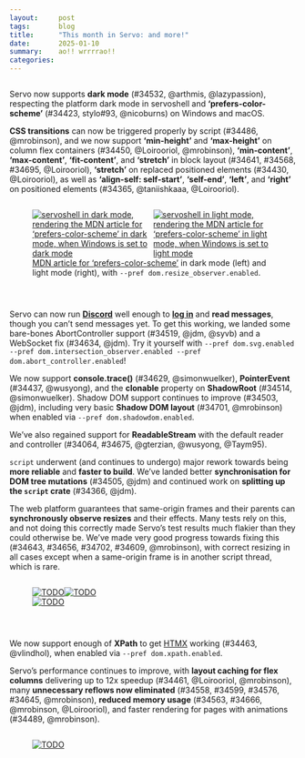 ```yaml
---
layout:     post
tags:       blog
title:      "This month in Servo: and more!"
date:       2025-01-10
summary:    ao!! wrrrrao!!
categories:
---
```


<div class="_paired_figure">
<div>

Servo now supports **dark mode** (#34532, @arthmis, @lazypassion), respecting the platform dark mode in servoshell and **‘prefers-color-scheme’** (#34423, stylo#93, @nicoburns) on Windows and macOS.

**CSS transitions** can now be triggered properly by script (#34486, @mrobinson), and we now support **‘min-height’** and **‘max-height’** on column flex containers (#34450, @Loirooriol, @mrobinson), **‘min-content’**, **‘max-content’**, **‘fit-content’**, and **‘stretch’** in block layout (#34641, #34568, #34695, @Loirooriol), **‘stretch’** on replaced positioned elements (#34430, @Loirooriol), as well as **‘align-self: self-start’**, **‘self-end’**, **‘left’**, and **‘right’** on positioned elements (#34365, @taniishkaaa, @Loirooriol).
</div>
<figure>
    <div style="display: flex;">
        <a href="{{ '/img/blog/dark-mode-december-2024.png' | url }}"><img src="{{ '/img/blog/dark-mode-december-2024.png' | url }}"
            alt="servoshell in dark mode, rendering the MDN article for ‘prefers-color-scheme’ in dark mode, when Windows is set to dark mode"></a>
        <a href="{{ '/img/blog/light-mode-december-2024.png' | url }}"><img src="{{ '/img/blog/light-mode-december-2024.png' | url }}"
            alt="servoshell in light mode, rendering the MDN article for ‘prefers-color-scheme’ in light mode, when Windows is set to light mode"></a>
    </div>
    <figcaption><a href="https://developer.mozilla.org/en-US/docs/Web/CSS/@media/prefers-color-scheme">MDN article for ‘prefers-color-scheme’</a> in dark mode (left) and light mode (right), with <code>--pref dom.resize_observer.enabled</code>.</figcaption>
</figure>
</div>

<div class="_paired_figure">
<div>

Servo can now run [**Discord**](https://discord.com) well enough to [**log in**](https://discord.com/login) and **read messages**, though you can’t send messages yet.
To get this working, we landed some bare-bones AbortController support (#34519, @jdm, @syvb) and a WebSocket fix (#34634, @jdm).
Try it yourself with `--pref dom.svg.enabled --pref dom.intersection_observer.enabled --pref dom.abort_controller.enabled`!

We now support **console.trace()** (#34629, @simonwuelker), **PointerEvent** (#34437, @wusyong), and the **clonable** property on **ShadowRoot** (#34514, @simonwuelker).
Shadow DOM support continues to improve (#34503, @jdm), including very basic **Shadow DOM layout** (#34701, @mrobinson) when enabled via `--pref dom.shadowdom.enabled`.

We’ve also regained support for **ReadableStream** with the default reader and controller (#34064, #34675, @gterzian, @wusyong, @Taym95).

`script` underwent (and continues to undergo) major rework towards being **more reliable** and **faster to build**.
We’ve landed better **synchronisation for DOM tree mutations** (#34505, @jdm) and continued work on **splitting up the `script` crate** (#34366, @jdm).

The web platform guarantees that same-origin frames and their parents can **synchronously observe resizes** and their effects.
Many tests rely on this, and not doing this correctly made Servo’s test results much flakier than they could otherwise be.
We’ve made very good progress towards fixing this (#34643, #34656, #34702, #34609, @mrobinson), with correct resizing in all cases except when a same-origin frame is in another script thread, which is rare.
</div>
<figure>
    <div style="display: flex;">
        <a href="{{ '/img/blog/discord-login-1-december-2024.png' | url }}"><img src="{{ '/img/blog/discord-login-1-december-2024.png' | url }}"
            alt="TODO"></a>
        <a href="{{ '/img/blog/discord-login-2-december-2024.png' | url }}"><img src="{{ '/img/blog/discord-login-2-december-2024.png' | url }}"
            alt="TODO"></a>
    </div>
    <a href="{{ '/img/blog/discord-small-december-2024.png' | url }}"><img src="{{ '/img/blog/discord-small-december-2024.png' | url }}"
        alt="TODO"></a>
</figure>
</div>

<div class="_paired_figure">
<div>

We now support enough of **XPath** to get [HTMX](https://htmx.org) working (#34463, @vlindhol), when enabled via `--pref dom.xpath.enabled`.

Servo’s performance continues to improve, with **layout caching for flex columns** delivering up to 12x speedup (#34461, @Loirooriol, @mrobinson), many **unnecessary reflows now eliminated** (#34558, #34599, #34576, #34645, @mrobinson), **reduced memory usage** (#34563, #34666, @mrobinson, @Loirooriol), and faster rendering for pages with animations (#34489, @mrobinson).
</div>
<figure>
    <a href="{{ '/img/blog/htmx-december-2024.png' | url }}"><img src="{{ '/img/blog/htmx-december-2024.png' | url }}"
        alt="TODO"></a>
</figure>
</div>

<!--
- donations
    - 2160.66/month opencollective
    - 2169.00/month github
    - 16 donors on thanks.dev
- engine
    - DONE 73    ‘prefers-color-scheme’ (dark mode)
    - DONE 54    CSS transitions can be triggered by script
    - 53    prompt user for credentials
    - DONE 65 69     ReadableStream with default reader and controller
    - DONE 43    console.trace()
    - DONE 39 42 59  ‘min-content’, ‘max-content’, ‘fit-content’ and ‘stretch’ for block layout
    - DONE 77    ‘self-start’, ‘self-end’, ‘left’, and ‘right’ for abspos elements
    - DONE 76 shadow dom impl
        - DONE 27    clonable property on ShadowRoot
        - DONE 68    initial shadow dom layout (--pref dom.shadowdom.enabled)
    - 48    referrerpolicy attribute
    - 30    referrerPolicy property on HTMLIFrameElement
    - DONE 14    xpath --pref dom.xpath.enabled; htmx
    - DONE 34    stub AbortController --pref dom.abort_controller.enabled; discord
    - DONE 72    fixed WebSocket connection error; discord
    - DONE 15    PointerEvent
    - DONE 11 12 13 36  synchronous iframe resizing
    - DONE 16    sync script execution with dom tree mutations
    - DONE 20    ‘min-’ and ‘max-height’ on column flex containers
    - 21    improved layout of flex container with reverse direction
    - DONE 23    ‘stretch’ on replaced abspos
    - 26    --pref threadpools.fallback_worker_num etc
    - 28 31 32 33  initial layout caching for incremental layout
    - 29    fixed `new Request({referrerPolicy: ""})`
    - 38    fixed case insensitivity of CSS ‘attr()’ in HTML
    - 46    fixed navigation from initial about:blank in iframes
    - 57 58     fixed intrinsic contributions of tables and anonymous blocks
    - 71    fixed WebSocket constructor with http or https url
- upgrades
    - 24    stylo 2024-12-04
    - 37 49 50  wgpu 24?
    - 45    SpiderMonkey 128.6
- crashes
    - 70    multiprocess mode
    - 51 52     shutting down
    - 19    unconnected shadow root
- ohos
    - 1     swipe back
- perf
    - DONE 17    flex column caching; 12x improvement
    - DONE 40 41 55 56   fixed reflows so they only happen when needed by HTML event loop
    - DONE 78    faster “update the rendering” with animations
    - DONE 18    reduced memory usage by 260 bytes per InlineItem
    - DONE 61    reduced memory usage in ContainingBlockPaddingAndBorder
    - 2     optimise production-stripped
    - 3     webgpu feature flag
    - 4     tracing no longer enables layout-2013
    - 5     linux-perf job in ci
    - 44    timers without IPC
    - 47    more gl bindings unification
    - DONE 75    more splitting up script crate
- dev
    - 35    fixed devtools with firefox 133
    - 6 7 8 62 63 64    now uses uv
    - 25 66 67  mach python compat
    - 9 10      rust 1.82
    - 22    mach cargo-clippy is now mach clippy
    - 60    dump_js_stack(*mut RawJSContext)
    - 74    preparing to support wpt testdriver.js
    - ci reliability?

>>> 2024-12-01T06:04:14Z
21  https://github.com/servo/servo/pull/34426	(#34426, @Loirooriol)	Fix alignment of abspos child of flexbox with flipped direction (#34426)
https://github.com/servo/servo/pull/34435	(#34435, @jdm)	script: Dirty video element when clearing video frame data. (#34435)
    https://github.com/servo/servo/pull/34432	(#34432, @shanehandley)	Retain the referrer policy when loading an about:blank iframe. (#34432)
>>> 2024-12-02T06:02:17Z
    https://github.com/servo/servo/pull/34427	(#34427, @dependabot[bot], @dependabot[bot])	build(deps): bump tracing-subscriber from 0.3.18 to 0.3.19 (#34427)
1   https://github.com/servo/servo/pull/34433	(#34433, @jschwe)	ohos: Support swiping to go back (#34433)
>>> 2024-12-03T06:05:34Z
20  https://github.com/servo/servo/pull/34450	(#34450, @Loirooriol, @mrobinson)	Obey min and max properties when computing main size of column flex (#34450)
    https://github.com/servo/servo/pull/34459	(#34459, @dependabot[bot], @dependabot[bot])	build(deps): bump libloading from 0.8.5 to 0.8.6 (#34459)
    https://github.com/servo/servo/pull/34457	(#34457, @dependabot[bot], @dependabot[bot])	build(deps): bump mio from 1.0.2 to 1.0.3 (#34457)
    https://github.com/servo/servo/pull/34456	(#34456, @dependabot[bot], @dependabot[bot])	build(deps): bump syn from 2.0.89 to 2.0.90 (#34456)
    https://github.com/servo/servo/pull/34454	(#34454, @dependabot[bot], @dependabot[bot])	build(deps): bump web-sys from 0.3.72 to 0.3.74 (#34454)
    https://github.com/servo/servo/pull/34453	(#34453, @dependabot[bot], @dependabot[bot])	build(deps): bump allocator-api2 from 0.2.20 to 0.2.21 (#34453)
    https://github.com/servo/servo/pull/34452	(#34452, @dependabot[bot], @dependabot[bot])	build(deps): bump js-sys from 0.3.72 to 0.3.74 (#34452)
    https://github.com/servo/servo/pull/34451	(#34451, @dependabot[bot], @dependabot[bot])	build(deps): bump ttf-parser from 0.25.0 to 0.25.1 (#34451)
19  https://github.com/servo/servo/pull/34361	(#34361, @simonwuelker)	Don't register unconnected shadow roots with their owner document (#34361)
    https://github.com/servo/servo/pull/34443	(#34443, @Loirooriol)	Refactor AbsoluteAxisSolver (#34443)
15  https://github.com/servo/servo/pull/34437	(#34437, @wusyong)	script: add PointerEvent (#34437)
2   https://github.com/servo/servo/pull/34340	(#34340, @atbrakhi)	Optimize `production-stripped` (#34340)
    https://github.com/servo/servo/pull/34422	(#34422, @jschwe)	ohos: Improve argument filtering (#34422)
>>> 2024-12-04T06:07:52Z
    https://github.com/servo/servo/pull/34471	(#34471, @dependabot[bot], @dependabot[bot])	build(deps): bump tokio from 1.41.1 to 1.42.0 (#34471)
    https://github.com/servo/servo/pull/34470	(#34470, @dependabot[bot], @dependabot[bot])	build(deps): bump wasm-bindgen-futures from 0.4.45 to 0.4.47 (#34470)
    https://github.com/servo/servo/pull/34469	(#34469, @dependabot[bot], @dependabot[bot])	build(deps): bump xml-rs from 0.8.23 to 0.8.24 (#34469)
17  https://github.com/servo/servo/pull/34461	(#34461, @Loirooriol, @mrobinson)	Improve performance of flex column layouts by caching (#34461)
>>> 2024-12-05T06:02:26Z
    https://github.com/servo/servo/pull/34480	(#34480, @nicoburns)	Move stylo thread pool mutex to servo layout thread crates (#34480)
22  https://github.com/servo/servo/pull/34481	(#34481, @nicoburns)	Rename 'cargo-clippy' mach command to just 'clippy' (#34481)
    https://github.com/servo/servo/pull/34477	(#34477, @dependabot[bot], @dependabot[bot])	build(deps): bump anyhow from 1.0.93 to 1.0.94 (#34477)
    https://github.com/servo/servo/pull/34476	(#34476, @dependabot[bot], @dependabot[bot])	build(deps): bump clap from 4.5.21 to 4.5.22 (#34476)
    https://github.com/servo/servo/pull/34475	(#34475, @dependabot[bot], @dependabot[bot])	build(deps): bump tokio-util from 0.7.12 to 0.7.13 (#34475)
    https://github.com/servo/servo/pull/34467	(#34467, @mukilan)	mach: fix logic to override paths for legacy layout (#34467)
>>> 2024-12-06T06:05:40Z
24  https://github.com/servo/servo/pull/34501	(#34501, @Loirooriol)	Upgrade Stylo to 2024-12-04 (#34501)
25  https://github.com/servo/servo/pull/34490	(#34490, @MichaelMcDonnell)	Check maximum Python version in mach (#34490)
23  https://github.com/servo/servo/pull/34430	(#34430, @Loirooriol)	Fix `stretch` sizes on replaced abspos (#34430)
78  https://github.com/servo/servo/pull/34489	(#34489, @mrobinson)	script: Update animations once per-Document during `update_the_rendering()` (#34489)
3   https://github.com/servo/servo/pull/34444	(#34444, @atbrakhi)	Add `webgpu` feature flag (#34444)
77  https://github.com/servo/servo/pull/34365	(#34365, @taniishkaaa, @Loirooriol)	layout: Add missing support for some alignment keywords on absolutely positioned elements (#34365)
https://github.com/servo/servo/pull/34484	(#34484, @jschwe)	Bump MACOSX_DEPLOYMENT_TARGET to 13.0 (#34484)
    https://github.com/servo/servo/pull/34483	(#34483, @servo-wpt-sync)	Update web-platform-tests to revision b'bf49dde84c5f05613115d6146d109f0ec3900694' (#34483)
>>> 2024-12-07T06:04:53Z
76  https://github.com/servo/servo/pull/34503	(#34503, @jdm)	Make traverse_preorder follow shadow roots (#34503)
4   https://github.com/servo/servo/pull/34515	(#34515, @jschwe)	Fix tracing enabling layout-2013 feature (#34515)
    https://github.com/servo/servo/pull/34512	(#34512, @dependabot[bot], @dependabot[bot])	build(deps): bump tokio-stream from 0.1.16 to 0.1.17 (#34512)
    https://github.com/servo/servo/pull/34511	(#34511, @dependabot[bot], @dependabot[bot])	build(deps): bump clap from 4.5.22 to 4.5.23 (#34511)
    https://github.com/servo/servo/pull/34510	(#34510, @dependabot[bot], @dependabot[bot])	build(deps): bump clap_lex from 0.7.3 to 0.7.4 (#34510)
    https://github.com/servo/servo/pull/34508	(#34508, @jschwe)	Don't trace SystemFontService loop (#34508)
    https://github.com/servo/servo/pull/34485	(#34485, @Mikopet)	tweak mach files a little bit (#34485)
75  https://github.com/servo/servo/pull/34366	(#34366, @jdm)	Create two-phase initialization for generated JS engine bindings (#34366)
5   https://github.com/servo/servo/pull/33261	(#33261, @sagudev, @dklassic)	Add linux-pref job (#33261)
>>> 2024-12-08T06:07:13Z
14  https://github.com/servo/servo/pull/34463	(#34463, @vlindhol)	Add XPath parser/evaluator (#34463)
28  https://github.com/servo/servo/pull/34507	(#34507, @mrobinson)	layout: Add `LayoutBoxBase` and use it for `IndependentFormattingContext` (#34507)
27  https://github.com/servo/servo/pull/34514	(#34514, @simonwuelker)	Implement `ShadowRoot.clonable` attribute (#34514)
    https://github.com/servo/servo/pull/34509	(#34509, @dependabot[bot], @dependabot[bot])	build(deps): bump fdeflate from 0.3.6 to 0.3.7 (#34509)
29  https://github.com/servo/servo/pull/34518	(#34518, @shanehandley)	net: correct handling of the empty string referrer policy when provided in requestInit (#34518)
26  https://github.com/servo/servo/pull/34478	(#34478, @jschwe)	Add prefs to limit threadpool sizes (#34478)
>>> 2024-12-09T06:05:58Z
    https://github.com/servo/servo/pull/34529	(#34529, @vlindhol)	traverse Shadow DOM boundaries when determining element lang (#34529)
30  https://github.com/servo/servo/pull/34526	(#34526, @shanehandley)	Add ReferrerPolicy IDL attribute to iframes (#34526)
    https://github.com/servo/servo/pull/34525	(#34525, @servo-wpt-sync)	Update web-platform-tests to revision b'7b6f075f0ec3c52d92c61fb9f35ce0ec927b17b2' (#34525)
    https://github.com/servo/servo/pull/34524	(#34524, @iamlockon)	script: add `initialize_ui_event` method (#34524)
31  https://github.com/servo/servo/pull/34513	(#34513, @mrobinson)	layout: Add `LayoutBox` to `TableSlotCell` (#34513)
>>> 2024-12-10T06:10:59Z
5   https://github.com/servo/servo/pull/34548	(#34548, @mukilan)	Revert "mach: switch to `uv` for managing python venv (#34504)" (#34548)
    https://github.com/servo/servo/pull/34546	(#34546, @dependabot[bot], @dependabot[bot])	build(deps): bump png from 0.17.14 to 0.17.15 (#34546)
    https://github.com/servo/servo/pull/34545	(#34545, @dependabot[bot], @dependabot[bot])	build(deps): bump chrono from 0.4.38 to 0.4.39 (#34545)
    https://github.com/servo/servo/pull/34543	(#34543, @dependabot[bot], @dependabot[bot])	build(deps): bump cc from 1.2.2 to 1.2.3 (#34543)
    https://github.com/servo/servo/pull/34542	(#34542, @dependabot[bot], @dependabot[bot])	build(deps): bump libc from 0.2.167 to 0.2.168 (#34542)
    https://github.com/servo/servo/pull/34541	(#34541, @dependabot[bot], @dependabot[bot])	build(deps): bump fastrand from 2.2.0 to 2.3.0 (#34541)
    https://github.com/servo/servo/pull/34540	(#34540, @dependabot[bot], @dependabot[bot])	build(deps): bump taffy from 0.6.2 to 0.6.3 (#34540)
    https://github.com/servo/servo/pull/34536	(#34536, @jschwe)	tracing: Trace Constellation blocked duration (#34536)
    https://github.com/servo/servo/pull/34538	(#34538, @iamlockon, @wusyong)	retire deprecated MouseEvent::InitMouseEvent (#34538)
4   https://github.com/servo/servo/pull/34504	(#34504, @mukilan)	mach: switch to `uv` for managing python venv (#34504)
54  https://github.com/servo/servo/pull/34486	(#34486, @mrobinson)	script: Update the rendering when receiving IPC messages instead of just reflowing (#34486)
    https://github.com/servo/servo/pull/34506	(#34506, @atbrakhi)	Reword assert message (#34506)
32  https://github.com/servo/servo/pull/34530	(#34530, @mrobinson)	layout: Have `SameFormattingContextBlock` be a `LayoutBoxBase` (#34530)
>>> 2024-12-12T06:06:01Z
https://github.com/servo/servo/pull/34587	(#34587, @nicoburns)	Deduplicate taffy layout pbm computation (#34587)
33  https://github.com/servo/servo/pull/34586	(#34586, @Loirooriol)	Make sure to cache `inline_content_sizes()` (#34586)
74  https://github.com/servo/servo/pull/34550	(#34550, @jdm)	Allow running testharness/testdriver/reftests in servodriver (#34550)
55  https://github.com/servo/servo/pull/34576	(#34576, @mrobinson)	script: Do not do explicit reflows when handing rAFs (#34576)
    https://github.com/servo/servo/pull/34583	(#34583, @dependabot[bot], @dependabot[bot])	build(deps): bump serde from 1.0.215 to 1.0.216 (#34583)
18  https://github.com/servo/servo/pull/34563	(#34563, @mrobinson, @Loirooriol)	layout: Clean up inline layout data types a bit (#34563)
    https://github.com/servo/servo/pull/34565	(#34565, @mrobinson, @Loirooriol)	layout: Make a new `ContainingBlockSize` type (#34565)
    https://github.com/servo/servo/pull/34552	(#34552, @jdm)	tidy: Update pattern for checking for missing specification links. (#34552)
    https://github.com/servo/servo/pull/34570	(#34570, @shanehandley)	Update response handling in main_fetch (#34570)
40  https://github.com/servo/servo/pull/34558	(#34558, @mrobinson)	script: Remove 'pending reflow' concept and some explicit reflows (#34558)
    https://github.com/servo/servo/pull/34567	(#34567, @jdm)	Iterate PR commits in reverse (oldest->newest) when preparing WPT export. (#34567)
    https://github.com/servo/servo/pull/34577	(#34577, @mukilan)	ci: disable caches on Android CI for testing (#34577)
    https://github.com/servo/servo/pull/34554	(#34554, @jdm)	Rewrite From/TryFrom conversions on generated types to avoid future orphan rule violations (#34554)
https://github.com/servo/servo/pull/34557	(#34557, @Loirooriol)	Don't transfer indefinite `height: stretch` to inline axis (#34557)
https://github.com/servo/servo/pull/34539	(#34539, @mrobinson)	script: Do not prioritize *update-the-rendering* in `ScriptThread` message loop (#34539)
34  https://github.com/servo/servo/pull/34519	(#34519, @jdm, @syvb)	script: Add stub interface for AbortController. (#34519)
>>> 2024-12-13T06:06:41Z
35  https://github.com/servo/servo/pull/34602	(#34602, @parasyte)	Fix devtools timeout with Firefox 133 (#34602)
    https://github.com/servo/servo/pull/34595	(#34595, @Loirooriol)	Distinguish cached `inline_content_sizes()` from uncached ones (#34595)
    https://github.com/servo/servo/pull/34596	(#34596, @Loirooriol)	Fix block size of containing block established by table rows (#34596)
https://github.com/servo/servo/pull/34572	(#34572, @d-desiatkin, @Loirooriol)	layout: Fix ordering of padding, border, and margin in inline BiDi (#34572)
    https://github.com/servo/servo/pull/34585	(#34585, @Loirooriol)	Share more code for non-replaced float-avoiding blocks (#34585)
    https://github.com/servo/servo/pull/34544	(#34544, @dependabot[bot], @dependabot[bot])	build(deps): bump rustix from 0.38.41 to 0.38.42 (#34544)
10  https://github.com/servo/servo/pull/34592	(#34592, @jschwe)	Upgrade Rust to 1.82.0 (#34592)
    https://github.com/servo/servo/pull/34589	(#34589, @nicoburns)	Remove taffy-specific layout caching (#34589)
    https://github.com/servo/servo/pull/34556	(#34556, @sagudev)	Run bencher in try-full (#34556)
https://github.com/servo/servo/pull/34575	(#34575, @mrobinson)	script: Remove `note_rendering_opportunity` and `rendering_opportunity` (#34575)
9   https://github.com/servo/servo/pull/34270	(#34270, @mukilan)	build: upgrade rustc to 1.81.0 (#34270)
73  https://github.com/servo/servo/pull/34532	(#34532, @arthmis, @lazypassion)	Add embedder event for preferred color scheme and respond to it in the LayoutThread (#34532)
https://github.com/servo/servo/pull/34584	(#34584, @jschwe)	android: Fix flinging downwards  (#34584)
>>> 2024-12-14T06:04:56Z
    https://github.com/servo/servo/pull/34617	(#34617, @webbeef)	Allow a null principal to subsumes others when appropriate (#34617)
    https://github.com/servo/servo/pull/34588	(#34588, @jdm)	Replace unsafe uses of HandleValueArray. (#34588)
36  https://github.com/servo/servo/pull/34609	(#34609, @mrobinson)	layout: Send back layout results directly and remove channels (#34609)
37  https://github.com/servo/servo/pull/34607	(#34607, @sagudev)	Update wgpu to trunk (#34607)
    https://github.com/servo/servo/pull/34611	(#34611, @dependabot[bot], @dependabot[bot])	build(deps): bump cc from 1.2.3 to 1.2.4 (#34611)
    https://github.com/servo/servo/pull/34610	(#34610, @dependabot[bot], @dependabot[bot])	build(deps): bump semver from 1.0.23 to 1.0.24 (#34610)
38  https://github.com/servo/servo/pull/34574	(#34574, @stevennovaryo)	layout: Fix CSS `attr()` function case sensitivity matching (#34574)
https://github.com/servo/servo/pull/34608	(#34608, @Loirooriol)	Use inline-start/inline-end instead of left/right terminology for floats (#34608)
https://github.com/servo/servo/pull/34606	(#34606, @willypuzzle)	Add CanGc argument to reflect_dom_object  (#34606)
41  https://github.com/servo/servo/pull/34599	(#34599, @mrobinson)	script: No longer do explicit reflows for display (#34599)
    https://github.com/servo/servo/pull/34447	(#34447, @mrobinson)	tidy: Use more `cargo-deny` features (#34447)
>>> 2024-12-15T06:06:42Z
    https://github.com/servo/servo/pull/34622	(#34622, @servo-wpt-sync)	Update web-platform-tests to revision b'38623a53d6598cb7aab4be8a810102b352a652df' (#34622)
    https://github.com/servo/servo/pull/34619	(#34619, @mukilan)	ci: add retries and caching for `gradle` installation (#34619)
    https://github.com/servo/servo/pull/34618	(#34618, @webbeef)	Set a Rust edition for blurmac (#34618)
>>> 2024-12-16T06:06:45Z
>>> 2024-12-17T06:05:35Z
    https://github.com/servo/servo/pull/34659	(#34659, @Narfinger)	Update deprecated use of PanicInfo to PanicHookInfo (#34659)
    https://github.com/servo/servo/pull/34650	(#34650, @dependabot[bot], @dependabot[bot])	build(deps): bump colored from 2.1.0 to 2.2.0 (#34650)
49  https://github.com/servo/servo/pull/34646	(#34646, @sagudev)	Update wgpu to better handle optional attachment load/store ops (#34646)
39  https://github.com/servo/servo/pull/34641	(#34641, @Loirooriol)	Complete implementation of keyword sizes for block layout (#34641)
    https://github.com/servo/servo/pull/34654	(#34654, @dependabot[bot], @dependabot[bot])	build(deps): bump cc from 1.2.3 to 1.2.4 (#34654)
    https://github.com/servo/servo/pull/34653	(#34653, @dependabot[bot], @dependabot[bot])	build(deps): bump crossbeam-deque from 0.8.5 to 0.8.6 (#34653)
    https://github.com/servo/servo/pull/34652	(#34652, @dependabot[bot], @dependabot[bot])	build(deps): bump semver from 1.0.23 to 1.0.24 (#34652)
    https://github.com/servo/servo/pull/34649	(#34649, @dependabot[bot], @dependabot[bot])	build(deps): bump crossbeam-utils from 0.8.20 to 0.8.21 (#34649)
    https://github.com/servo/servo/pull/34648	(#34648, @dependabot[bot], @dependabot[bot])	build(deps): bump crossbeam-channel from 0.5.13 to 0.5.14 (#34648)
    https://github.com/servo/servo/pull/34626	(#34626, @mrobinson)	wpt: Fix flakiness in `vh_not_refreshing_on_chrome.html` (#34626)
11  https://github.com/servo/servo/pull/34643	(#34643, @mrobinson)	script: Manage `<iframe>` sizes in `Window` (#34643)
42  https://github.com/servo/servo/pull/34568	(#34568, @Loirooriol)	Partial implementation of keyword sizes for block layout (#34568)
    https://github.com/servo/servo/pull/34640	(#34640, @mukilan)	ci: fix wpt export job (#34640)
6   https://github.com/servo/servo/pull/34632	(#34632, @mukilan)	mach: adopt `uv` and avoid system python (#34632)
    https://github.com/servo/servo/pull/34562	(#34562, @jschwe)	Bump bindgen to 0.71.1 (#34562)
72  https://github.com/servo/servo/pull/34634	(#34634, @jdm)	websocket: Revert use of h2 in websocket ALPN. (#34634)
>>> 2024-12-20T13:15:33Z
warning: not reachable from default branch: 61bfd2f8b3f17fa988830447f169b97fd87c624c
    https://github.com/servo/servo/pull/ci: explictly install Clang 14 on Linux runners	(#ci: explictly install Clang 14 on Linux runners, @mukilan)	ci: explictly install Clang 14 on Linux runners
67  https://github.com/servo/servo/pull/34712	(#34712, @mukilan)	mach: recreate .venv when .python-version changes (#34712)
68  https://github.com/servo/servo/pull/34701	(#34701, @mrobinson)	layout: Lay out Shadow DOM elements (#34701)
66  https://github.com/servo/servo/pull/34707	(#34707, @sagudev)	Set python version to 3.11 (#34707)
    https://github.com/servo/servo/pull/34704	(#34704, @dependabot[bot], @dependabot[bot])	build(deps): bump libc from 0.2.168 to 0.2.169 (#34704)
    https://github.com/servo/servo/pull/34705	(#34705, @dependabot[bot], @dependabot[bot])	build(deps): bump truetype from 0.47.6 to 0.47.7 (#34705)
    https://github.com/servo/servo/pull/34703	(#34703, @dependabot[bot], @dependabot[bot])	build(deps): bump cc from 1.2.4 to 1.2.5 (#34703)
69  https://github.com/servo/servo/pull/34675	(#34675, @gterzian)	Remove the need for crow allow unrooted lints in the queuing and de-queuing of values from default stream controllers (#34675)
    https://github.com/servo/servo/pull/34638	(#34638, @wusyong)	chore: remove deprecated winit method (#34638)
64  https://github.com/servo/servo/pull/34693	(#34693, @Loirooriol)	Reapply "Fix mozjs build on Windows (#34680)" (#34693)
    https://github.com/servo/servo/pull/34671	(#34671, @Loirooriol)	Refactor box size computation (#34671)
43  https://github.com/servo/servo/pull/34629	(#34629, @simonwuelker)	Implement `console.trace` (#34629)
    https://github.com/servo/servo/pull/34694	(#34694, @simonwuelker)	Save http response reason instead of inferring it from status code (#34694)
    https://github.com/servo/servo/pull/34687	(#34687, @dependabot[bot], @dependabot[bot])	build(deps): bump miniz_oxide from 0.8.0 to 0.8.2 (#34687)
https://github.com/servo/servo/pull/34672	(#34672, @Loirooriol)	layout: Never stretch indefinite intrinsic keywords other than `auto` (#34672)
    https://github.com/servo/servo/pull/34692	(#34692, @jschwe)	Disable sccache in CI (#34692)
63  https://github.com/servo/servo/pull/34680	(#34680, @Loirooriol)	Revert "Fix mozjs build on Windows (#34680)"
62  https://github.com/servo/servo/pull/34680	(#34680, @delan)	Fix mozjs build on Windows (#34680)
    https://github.com/servo/servo/pull/34681	(#34681, @shanehandley)	Replace HistoryEntryReplacement with NavigationHistoryBehavior from the navigation API (#34681)
    https://github.com/servo/servo/pull/34682	(#34682, @jschwe)	CI: simplify self-hosted check (#34682)
    https://github.com/servo/servo/pull/34678	(#34678, @jschwe)	Fix compilation with --no-default-features (#34678)
    https://github.com/servo/servo/pull/34684	(#34684, @mukilan)	ci: purge MacOS specific caches (#34684)
    https://github.com/servo/servo/pull/34667	(#34667, @mrobinson)	script: Expose a constructor on `HTMLCollection` that takes a static function (#34667)
    https://github.com/servo/servo/pull/34673	(#34673, @mukilan)	ci: increment SCCACHE_GHA_VERSION to purge caches (#34673)
    https://github.com/servo/servo/pull/34658	(#34658, @willypuzzle)	modified Promise::new_resolved/new_rejected signature (#34658)
65  https://github.com/servo/servo/pull/34064	(#34064, @gterzian, @wusyong, @Taym95)	Dom: Re-implement `ReadableStream` Part 1 : Default `Reader` and `Controller` (#34064)
61  https://github.com/servo/servo/pull/34666	(#34666, @Loirooriol)	Shrink ContainingBlockPaddingAndBorder (#34666)
    https://github.com/servo/servo/pull/34670	(#34670, @sagudev)	Set CCACHE only for github hosted runner (#34670)
    https://github.com/servo/servo/pull/34668	(#34668, @dependabot[bot], @dependabot[bot])	build(deps): bump unicode-bidi from 0.3.17 to 0.3.18 (#34668)
    https://github.com/servo/servo/pull/34647	(#34647, @dependabot[bot], @dependabot[bot], @mukilan)	build(deps): bump the egui-related group with 6 updates (#34647)
    https://github.com/servo/servo/pull/34663	(#34663, @mrobinson)	tidy: Make the tidy tests pass tidy (#34663)
12  https://github.com/servo/servo/pull/34656	(#34656, @mrobinson)	layout: Allow same `ScriptThread` `<iframe>`s to be resized synchronously (#34656)
70  https://github.com/servo/servo/pull/34661	(#34661, @mukilan)	libservo: update stylo preferences in multiprocess mode. (#34661)
56  https://github.com/servo/servo/pull/34645	(#34645, @mrobinson)	script: Fix assertion verifying that reflow isn't necessary after reflow (#34645)
    https://github.com/servo/servo/pull/34631	(#34631, @sagudev)	webgpu: Fix HTML event loop integration (#34631)
>>> 2024-12-21T06:10:08Z
    https://github.com/servo/servo/pull/34723	(#34723, @dependabot[bot], @dependabot[bot], @jdm)	build(deps): bump content-security-policy from 0.5.2 to 0.5.3 (#34723)
    https://github.com/servo/servo/pull/34718	(#34718, @mukilan)	ci: explictly install Clang 14 on Linux runners (#34718)
    https://github.com/servo/servo/pull/34724	(#34724, @dependabot[bot], @dependabot[bot])	build(deps): bump png from 0.17.15 to 0.17.16 (#34724)
    https://github.com/servo/servo/pull/34722	(#34722, @dependabot[bot], @dependabot[bot])	build(deps): bump env_filter from 0.1.2 to 0.1.3 (#34722)
47  https://github.com/servo/servo/pull/34716	(#34716, @jschwe)	servoshell: Remove duplicate egl bindings on android/ohos (#34716)
57  https://github.com/servo/servo/pull/34696	(#34696, @Loirooriol)	layout: Fix intrinsic contributions of tables (#34696)
    https://github.com/servo/servo/pull/34715	(#34715, @jdm)	compositing: Invert check for webxr when determining animation status. (#34715)
13  https://github.com/servo/servo/pull/34702	(#34702, @mrobinson)	script: Cache the `<iframe>` list per-Document (#34702)
>>> 2024-12-22T06:04:12Z
    https://github.com/servo/servo/pull/34733	(#34733, @servo-wpt-sync)	Update web-platform-tests to revision b'979291d49c1a8e3d811df117d9e6b5d399a6deb2' (#34733)
    https://github.com/servo/servo/pull/34732	(#34732, @sagudev)	ci: Do not run bencher in MQ (#34732)
    https://github.com/servo/servo/pull/34729	(#34729, @sagudev)	chore: Update mozjs to version without streams (#34729)
    https://github.com/servo/servo/pull/34706	(#34706, @dependabot[bot], @dependabot[bot], @jdm)	build(deps): bump gpu-descriptor from 0.3.0 to 0.3.1 (#34706)
50  https://github.com/servo/servo/pull/34721	(#34721, @sagudev)	Update wgpu for supporting TextureView.usage (#34721)
>>> 2024-12-23T06:03:24Z
    https://github.com/servo/servo/pull/34737	(#34737, @wulanseruniati)	Optimize mutex usage in fetch by locking once and using scoped MutexGuard (#34737)
71  https://github.com/servo/servo/pull/34735	(#34735, @longvatrong111)	Convert http&https to ws&wss in websocket constructor (#34735)
48  https://github.com/servo/servo/pull/34736	(#34736, @shanehandley)	Implement referrerpolicy attribute on remaining elements (#34736)
58  https://github.com/servo/servo/pull/34719	(#34719, @Loirooriol)	layout: Fix intrinsic contributions of anonymous blocks (#34719)
>>> 2024-12-24T06:04:56Z
    https://github.com/servo/servo/pull/34760	(#34760, @dependabot[bot], @dependabot[bot])	build(deps): bump base64 from 0.21.7 to 0.22.1 (#34760)
    https://github.com/servo/servo/pull/34759	(#34759, @dependabot[bot], @dependabot[bot])	build(deps): bump truetype from 0.47.7 to 0.47.8 (#34759)
    https://github.com/servo/servo/pull/34761	(#34761, @dependabot[bot], @dependabot[bot])	build(deps): bump anyhow from 1.0.94 to 1.0.95 (#34761)
    https://github.com/servo/servo/pull/34758	(#34758, @dependabot[bot], @dependabot[bot])	build(deps): bump serde_json from 1.0.133 to 1.0.134 (#34758)
    https://github.com/servo/servo/pull/34757	(#34757, @dependabot[bot], @dependabot[bot])	build(deps): bump object from 0.36.5 to 0.36.7 (#34757)
    https://github.com/servo/servo/pull/34756	(#34756, @dependabot[bot], @dependabot[bot])	build(deps): bump syn from 2.0.90 to 2.0.91 (#34756)
    https://github.com/servo/servo/pull/34753	(#34753, @dependabot[bot], @dependabot[bot])	build(deps): bump winit from 0.30.5 to 0.30.7 (#34753)
    https://github.com/servo/servo/pull/34755	(#34755, @dependabot[bot], @dependabot[bot])	build(deps): bump bytemuck_derive from 1.8.0 to 1.8.1 (#34755)
    https://github.com/servo/servo/pull/34754	(#34754, @dependabot[bot], @dependabot[bot])	build(deps): bump typeface from 0.4.2 to 0.4.3 (#34754)
    https://github.com/servo/servo/pull/34725	(#34725, @Loirooriol)	layout: Pass the right containing block to `find_block_margin_collapsing_with_parent_from_slice()` (#34725)
    https://github.com/servo/servo/pull/34765	(#34765, @jschwe)	Whitelist RUSTSEC-2024-0429 to fix CI (#34765)
59  https://github.com/servo/servo/pull/34695	(#34695, @Loirooriol)	layout: Implement keyword sizes for block layout heuristics (#34695)
>>> 2024-12-25T06:04:47Z
    https://github.com/servo/servo/pull/34775	(#34775, @dependabot[bot], @dependabot[bot])	build(deps): bump unicase from 2.8.0 to 2.8.1 (#34775)
    https://github.com/servo/servo/pull/34774	(#34774, @dependabot[bot], @dependabot[bot])	build(deps): bump taffy from 0.7.0 to 0.7.1 (#34774)
    https://github.com/servo/servo/pull/34742	(#34742, @willypuzzle)	Clone node on a shadow root should always throw an error (#34742)
45  https://github.com/servo/servo/pull/34772	(#34772, @sagudev)	Update mozjs to include SM 128.6 (#34772)
44  https://github.com/servo/servo/pull/34581	(#34581, @mrobinson)	script: Make timers per-process (#34581)
51  https://github.com/servo/servo/pull/34752	(#34752, @wusyong)	fix(wayland): segfault because of double free surfaces (#34752)
    https://github.com/servo/servo/pull/34749	(#34749, @stevennovaryo)	Add check for valid custom element name in element::attach_shadow (#34749)
    https://github.com/servo/servo/pull/34762	(#34762, @dependabot[bot], @dependabot[bot])	build(deps): bump bytemuck from 1.20.0 to 1.21.0 (#34762)
>>> 2024-12-26T06:00:09Z
    https://github.com/servo/servo/pull/34776	(#34776, @mrobinson)	script: Refactor channels in `ScriptThread` into receivers and senders (#34776)
>>> 2024-12-27T06:00:05Z
46  https://github.com/servo/servo/pull/34747	(#34747, @shanehandley)	Use spec-aligned process for resolving history handling during navigation (#34747)
    https://github.com/servo/servo/pull/34779	(#34779, @dependabot[bot], @dependabot[bot])	build(deps): bump quote from 1.0.37 to 1.0.38 (#34779)
52  https://github.com/servo/servo/pull/34769	(#34769, @jdm, @sagudev)	script: Handle null contexts better during JS runtime shutdown. (#34769)
16  https://github.com/servo/servo/pull/34505	(#34505, @jdm)	Don't run scripts while DOM tree is undergoing mutations (#34505)
    https://github.com/servo/servo/pull/34194	(#34194, @jdm)	Ensure ConsumeBodyPromiseHandler values are always rooted (#34194)
>>> 2024-12-28T05:59:19Z
    https://github.com/servo/servo/pull/34783	(#34783, @dependabot[bot], @dependabot[bot])	build(deps): bump rustversion from 1.0.18 to 1.0.19 (#34783)
    https://github.com/servo/servo/pull/34782	(#34782, @dependabot[bot], @dependabot[bot])	build(deps): bump cc from 1.2.5 to 1.2.6 (#34782)
    https://github.com/servo/servo/pull/34781	(#34781, @dependabot[bot], @dependabot[bot])	build(deps): bump syn from 2.0.91 to 2.0.92 (#34781)
>>> 2024-12-29T05:59:37Z
53  https://github.com/servo/servo/pull/34620	(#34620, @arthmis, @lazypassion)	Prompt user for credentials when http request needs it (#34620)
>>> 2024-12-30T06:04:39Z
https://github.com/servo/servo/pull/34792	(#34792, @webbeef)	Split StructuredCloneHolder into Reader and Writer structs (#34792)
60  https://github.com/servo/servo/pull/34791	(#34791, @jdm)	script: Add gdb/lldb helper to see the current JS stack. (#34791)
    https://github.com/servo/servo/pull/34786	(#34786, @mrobinson)	Correct a variety of documentation issues (#34786)
    https://github.com/servo/servo/pull/34789	(#34789, @servo-wpt-sync, @sagudev)	Sync WPT with upstream (29-12-2024) (#34789)
>>> 2024-12-31T06:04:42Z
    https://github.com/servo/servo/pull/34802	(#34802, @dependabot[bot], @dependabot[bot])	build(deps): bump glob from 0.3.1 to 0.3.2 (#34802)
    https://github.com/servo/servo/pull/34799	(#34799, @dependabot[bot], @dependabot[bot])	build(deps): bump serde from 1.0.216 to 1.0.217 (#34799)
>>> 2025-01-01T06:06:19Z
-->

<style>
    /* guaranteed minimum width for first paragraph after a float */
    ._floatmin {
        display: block;
        width: 13em;
        overflow: hidden;
    }
    ._clear {
        clear: both;
    }
    ._clearl {
        clear: left;
    }
    ._clearr {
        clear: right;
    }
    ._none {
        display: none;
    }
    ._fig:not(#specificity) {
        width: 33em;
        max-width: 100%;
        margin: 1em auto;
    }
    ._fig > ._flex,
    ._figl > ._flex,
    ._figr > ._flex {
        display: flex;
    }
    ._fig table {
        text-align: initial;
    }
    ._fig figcaption._notes {
        text-align: left;
        width: max-content;
        max-width: 100%;
    }
    ._figl:not(#specificity),
    ._figr:not(#specificity) {
        margin: 0 1em 1em;
    }
    ._figl {
        float: left;
        max-width: 100%;
    }
    ._figr {
        float: right;
        max-width: 100%;
    }
    ._figl > figcaption,
    ._figr > figcaption,
    ._figl > iframe,
    ._figr > iframe,
    ._figl > video,
    ._figr > video,
    ._figl > a > img,
    ._figr > a > img,
    ._figl > ._flex,
    ._figr > ._flex {
        width: 21em;
        max-width: 100%;
    }
    ._paired_figure {
        display: flex;
        flex-flow: row wrap;
        margin-bottom: 2em;
    }
    ._paired_figure > div {
        flex: 1 1 20em;
        margin-bottom: 1em;
    }
    ._paired_figure > figure:not(#specificity) {
        flex: 0 1 33em;
        margin-top: 0;
    }
    ._runin {
        margin-bottom: 1em;
    }
    ._runin > p,
    ._runin > h2 {
        display: inline;
    }
    ._correction {
        max-width: 33em;
        margin: 1em auto;
        border-bottom: 1px solid;
        padding-bottom: 1em;
    }
    ._note {
        margin: 1em 1em;
        border-left: 1px solid;
        padding-left: 1em;
        opacity: 0.75;
    }
</style>
